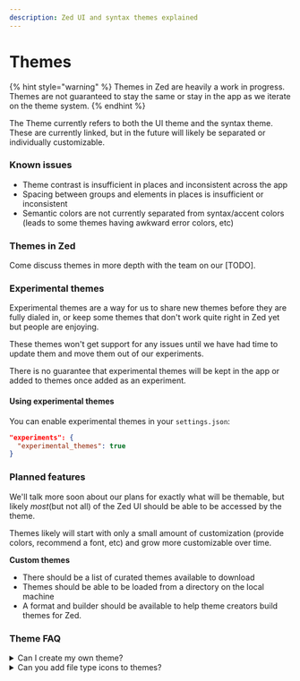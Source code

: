 ```yaml
---
description: Zed UI and syntax themes explained
---
```


# Themes

{% hint style="warning" %}
Themes in Zed are heavily a work in progress. Themes are not guaranteed to stay the same or stay in the app as we iterate on the theme system.
{% endhint %}

The Theme currently refers to both the UI theme and the syntax theme. These are currently linked, but in the future will likely be separated or individually customizable.

### Known issues

* Theme contrast is insufficient in places and inconsistent across the app
* Spacing between groups and elements in places is insufficient or inconsistent
* Semantic colors are not currently separated from syntax/accent colors (leads to some themes having awkward error colors, etc)

### Themes in Zed

Come discuss themes in more depth with the team on our \[TODO].

### Experimental themes

Experimental themes are a way for us to share new themes before they are fully dialed in, or keep some themes that don't work quite right in Zed yet but people are enjoying.

These themes won't get support for any issues until we have had time to update them and move them out of our experiments.

There is no guarantee that experimental themes will be kept in the app or added to themes once added as an experiment.

#### Using experimental themes

You can enable experimental themes in your `settings.json`:

```json
"experiments": {
  "experimental_themes": true
}
```

### Planned features

We'll talk more soon about our plans for exactly what will be themable, but likely _most_(but not all) of the Zed UI should be able to be accessed by the theme.

Themes likely will start with only a small amount of customization (provide colors, recommend a font, etc) and grow more customizable over time.

**Custom themes**

* There should be a list of curated themes available to download
* Themes should be able to be loaded from a directory on the local machine
* A format and builder should be available to help theme creators build themes for Zed.

### Theme FAQ

<details>

<summary>Can I create my own theme?</summary>

This is planned, though we don't have a timeline.

</details>

<details>

<summary>Can you add file type icons to themes?</summary>

Not yet, but it is [highly requested](https://github.com/zed-industries/feedback/issues/206) on our feedback board. If you would like to see this feature specifically, feel free to share any projects for sourcing these in the [GitHub issue](https://github.com/zed-industries/feedback/issues/206).

</details>

